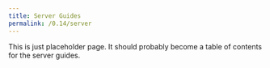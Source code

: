 ```yaml
---
title: Server Guides
permalink: /0.14/server
---
```


This is just placeholder page. It should probably become a table of
contents for the server guides.

